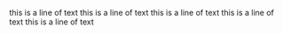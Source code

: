 this is a line of text
this is a line of text
this is a line of text
this is a line of text
this is a line of text